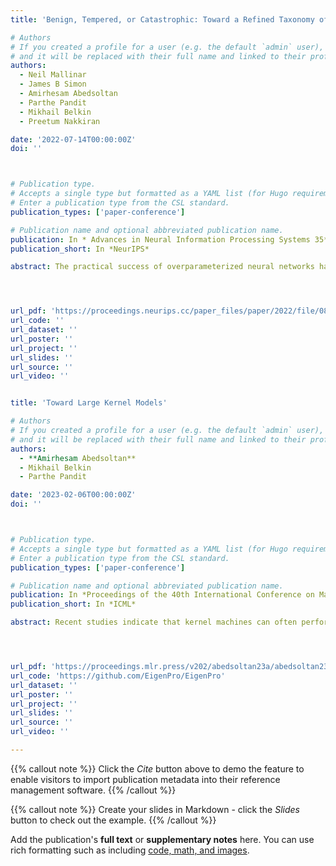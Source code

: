 ```yaml
---
title: 'Benign, Tempered, or Catastrophic: Toward a Refined Taxonomy of Overfitting'

# Authors
# If you created a profile for a user (e.g. the default `admin` user), write the username (folder name) here
# and it will be replaced with their full name and linked to their profile.
authors:
  - Neil Mallinar
  - James B Simon
  - Amirhesam Abedsoltan
  - Parthe Pandit
  - Mikhail Belkin
  - Preetum Nakkiran

date: '2022-07-14T00:00:00Z'
doi: ''



# Publication type.
# Accepts a single type but formatted as a YAML list (for Hugo requirements).
# Enter a publication type from the CSL standard.
publication_types: ['paper-conference']

# Publication name and optional abbreviated publication name.
publication: In * Advances in Neural Information Processing Systems 35*
publication_short: In *NeurIPS*

abstract: The practical success of overparameterized neural networks has motivated the recent scientific study of \emph{interpolating methods}-- learning methods which are able fit their training data perfectly. Empirically, certain interpolating methods can fit noisy training data without catastrophically bad test performance, which defies standard intuitions from statistical learning theory. Aiming to explain this, a large body of recent work has studied \emph{benign overfitting}, a behavior seen in certain asymptotic settings under which interpolating methods approach Bayes-optimality, even in the presence of noise. In this work, we argue that, while benign overfitting has been instructive to study, real interpolating methods like deep networks do not fit benignly. That is, noise in the train set leads to suboptimal generalization, suggesting that these methods fall in an intermediate regime between benign and catastrophic overfitting, in which asymptotic risk is neither is neither Bayes-optimal nor unbounded, with the confounding effect of the noise being tempered" but non-negligible. We call this behavior \textit{tempered overfitting}. We first provide broad empirical evidence for our three-part taxonomy, demonstrating that deep neural networks and kernel machines fit to noisy data can be reasonably well classified as benign, tempered, or catastrophic. We then specialize to kernel (ridge) regression (KR), obtaining conditions on the ridge parameter and kernel eigenspectrum under which KR exhibits each of the three behaviors, demonstrating the consequences for KR with common kernels and trained neural networks of infinite width using experiments on natural and synthetic datasets.




url_pdf: 'https://proceedings.neurips.cc/paper_files/paper/2022/file/08342dc6ab69f23167b4123086ad4d38-Paper-Conference.pdf'
url_code: ''
url_dataset: ''
url_poster: ''
url_project: ''
url_slides: ''
url_source: ''
url_video: ''


title: 'Toward Large Kernel Models'

# Authors
# If you created a profile for a user (e.g. the default `admin` user), write the username (folder name) here
# and it will be replaced with their full name and linked to their profile.
authors:
  - **Amirhesam Abedsoltan**
  - Mikhail Belkin
  - Parthe Pandit

date: '2023-02-06T00:00:00Z'
doi: ''



# Publication type.
# Accepts a single type but formatted as a YAML list (for Hugo requirements).
# Enter a publication type from the CSL standard.
publication_types: ['paper-conference']

# Publication name and optional abbreviated publication name.
publication: In *Proceedings of the 40th International Conference on Machine Learning*
publication_short: In *ICML*

abstract: Recent studies indicate that kernel machines can often perform similarly or better than deep neural networks (DNNs) on small datasets. The interest in kernel machines has been additionally bolstered by the discovery of their equivalence to wide neural networks in certain regimes. However, a key feature of DNNs is their ability to scale the model size and training data size independently, whereas in traditional kernel machines model size is tied to data size. Because of this coupling, scaling kernel machines to large data has been computationally challenging. In this paper, we provide a way forward for constructing large-scale general kernel models, which are a generalization of kernel machines that decouples the model and data, allowing training on large datasets. Specifically, we introduce EigenPro 3.0, an algorithm based on projected dual preconditioned SGD and show scaling to model and data sizes which have not been possible with existing kernel methods.




url_pdf: 'https://proceedings.mlr.press/v202/abedsoltan23a/abedsoltan23a.pdf'
url_code: 'https://github.com/EigenPro/EigenPro'
url_dataset: ''
url_poster: ''
url_project: ''
url_slides: ''
url_source: ''
url_video: ''

---
```





{{% callout note %}}
Click the _Cite_ button above to demo the feature to enable visitors to import publication metadata into their reference management software.
{{% /callout %}}

{{% callout note %}}
Create your slides in Markdown - click the _Slides_ button to check out the example.
{{% /callout %}}

Add the publication's **full text** or **supplementary notes** here. You can use rich formatting such as including [code, math, and images](https://docs.hugoblox.com/content/writing-markdown-latex/).


